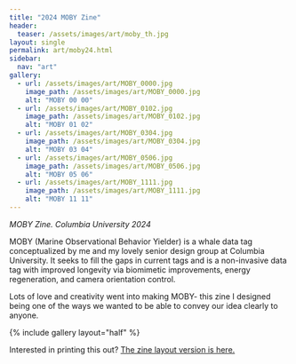 ```yaml
---
title: "2024 MOBY Zine"
header:
  teaser: /assets/images/art/moby_th.jpg
layout: single
permalink: art/moby24.html
sidebar:
  nav: "art"
gallery:
  - url: /assets/images/art/MOBY_0000.jpg
    image_path: /assets/images/art/MOBY_0000.jpg
    alt: "MOBY 00 00"
  - url: /assets/images/art/MOBY_0102.jpg
    image_path: /assets/images/art/MOBY_0102.jpg
    alt: "MOBY 01 02"
  - url: /assets/images/art/MOBY_0304.jpg
    image_path: /assets/images/art/MOBY_0304.jpg
    alt: "MOBY 03 04"
  - url: /assets/images/art/MOBY_0506.jpg
    image_path: /assets/images/art/MOBY_0506.jpg
    alt: "MOBY 05 06"
  - url: /assets/images/art/MOBY_1111.jpg
    image_path: /assets/images/art/MOBY_1111.jpg
    alt: "MOBY 11 11"
---
```


_MOBY Zine. Columbia University 2024_

MOBY (Marine Observational Behavior Yielder) is a whale data tag conceptualized by me and my lovely senior design group at Columbia University. It seeks to fill the gaps in current tags and is a non-invasive data tag with improved longevity via biomimetic improvements, energy regeneration, and camera orientation control.

Lots of love and creativity went into making MOBY- this zine I designed being one of the ways we wanted to be able to convey our idea clearly to anyone.

{% include gallery layout="half" %}

Interested in printing this out? <a href="{{ site.url }}{{ site.baseurl }}/assets/images/art/MOBY_Zine.jpg">The zine layout version is here.</a>